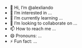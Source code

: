 - 👋 Hi, I’m @alexliando
- 👀 I’m interested in ...
- 🌱 I’m currently learning ...
- 💞️ I’m looking to collaborate on ...
- 📫 How to reach me ...
- 😄 Pronouns: ...
- ⚡ Fun fact: ...

<!---
alexliando/alexliando is a ✨ special ✨ repository because its `README.md` (this file) appears on your GitHub profile.
You can click the Preview link to take a look at your changes.
--->
